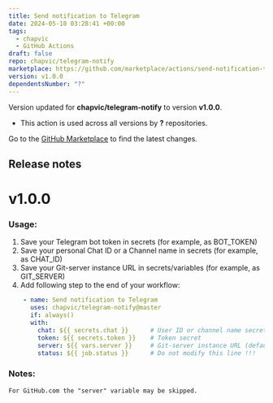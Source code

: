 ```yaml
---
title: Send notification to Telegram
date: 2024-05-10 03:28:41 +00:00
tags:
  - chapvic
  - GitHub Actions
draft: false
repo: chapvic/telegram-notify
marketplace: https://github.com/marketplace/actions/send-notification-to-telegram
version: v1.0.0
dependentsNumber: "?"
---
```



Version updated for **chapvic/telegram-notify** to version **v1.0.0**.
- This action is used across all versions by **?** repositories.

Go to the [GitHub Marketplace](https://github.com/marketplace/actions/send-notification-to-telegram) to find the latest changes.

## Release notes

# v1.0.0

### Usage:

1. Save your Telegram bot token in secrets (for example, as BOT_TOKEN)
2. Save your personal Chat ID or a Channel name in secrets (for example, as CHAT_ID)
3. Save your Git-server instance URL in secrets/variables (for example, as GIT_SERVER)
4. Add following step to the end of your workflow:
```yaml
    - name: Send notification to Telegram
      uses: chapvic/telegram-notify@master
      if: always()
      with:
        chat: ${{ secrets.chat }}      # User ID or channel name secret
        token: ${{ secrets.token }}    # Token secret
        server: ${{ vars.server }}     # Git-server instance URL (default - https://github.com)
        status: ${{ job.status }}      # Do not modify this line !!!
```
### Notes:
```
For GitHub.com the "server" variable may be skipped.
```
